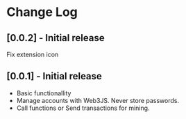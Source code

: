 # Change Log

## [0.0.2] - Initial release

Fix extension icon

## [0.0.1] - Initial release

- Basic functionallity
- Manage accounts with Web3JS. Never store passwords.
- Call functions or Send transactions for mining.
